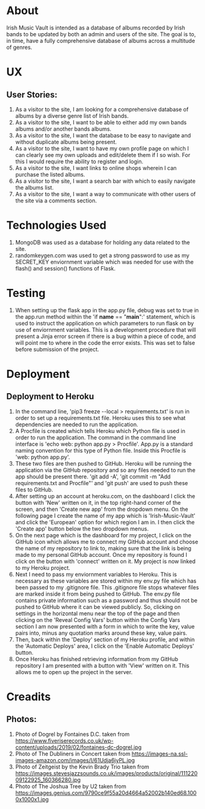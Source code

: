 # About
Irish Music Vault is intended as a database of albums recorded by Irish bands to be updated by both an admin and users of the site. The goal is to, in time, have a fully comprehensive database of albums across a multitude of genres.

# UX
## User Stories:
1. As a visitor to the site, I am looking for a comprehensive database of albums by a diverse genre list of Irish bands.
2. As a visitor to the site, I want to be able to either add my own bands albums and/or another bands albums.
3. As a visitor to the site, I want the database to be easy to navigate and without duplicate albums being present.
4. As a visitor to the site, I want to have my own profile page on which I can clearly see my own uploads and edit/delete them if I so wish. For this I would require the ability to register and login.
5. As a visitor to the site, I want links to online shops wherein I can purchase the listed albums. 
6. As a visitor to the site, I want a search bar with which to easily navigate the albums list. 
7. As a visitor to the site, I want a way to communicate with other users of the site via a comments section. 


# Technologies Used
1. MongoDB was used as a database for holding any data related to the site.  
2. randomkeygen.com was used to get a strong password to use as my SECRET_KEY enviornment variable which was needed for use with the flash() and session() functions of Flask. 

# Testing
1. When setting up the flask app in the app.py file, debug was set to true in the app.run method within the 'if __name__ == "__main__":' statement, which is used to instruct the application on which parameters to run flask on by use of enviornment variables. This is a development procedure that will present a Jinja error screen if there is a bug within a piece of code, and will point me to where in the code the error exists. This was set to false before submission of the project.

# Deployment

## Deployment to Heroku
1. In the command line, 'pip3 freeze --local > requirements.txt' is run in order to set up a requirements.txt file. Heroku uses this to see what dependencies are needed to run the application.
2. A Procfile is created which tells Heroku which Python file is used in order to run the application. The command in the command line interface is 'echo web: python app.py > Procfile'. App.py is a standard naming convention for this type of Python file. Inside this Procfile is 'web: python app.py'.
3. These two files are then pushed to GitHub. Heroku will be running the application via the GitHub repository and so any files needed to run the app should be present there. 'git add -A', 'git commit -m "Add requirements.txt and Procfile"' and 'git push' are used to push these files to GitHub.
4. After setting up an account at heroku.com, on the dashboard I click the button with 'New' written on it, in the top right-hand corner of the screen, and then 'Create new app' from the dropdown menu. On the following page I create the name of my app which is 'Irish-Music-Vault' and click the 'European' option for which region I am in. I then click the 'Create app' button below the two dropdown menus.
5. On the next page which is the dashboard for my project, I click on the GitHub icon which allows me to connect my GitHub account and choose the name of my repository to link to, making sure that the link is being made to my personal GitHub account. Once my repository is found I click on the button with 'connect' written on it. My project is now linked to my Heroku project.                           
6. Next I need to pass my enviornment variables to Heroku. This is necessary as these variables are stored within my env.py file which has been passed to my .gitignore file. This .gitignore file stops whatever files are marked inside it from being pushed to GitHub. The env.py file contains private information such as a password and thus should not be pushed to GitHub where it can be viewed publicly. So, clicking on settings in the horizontal menu near the top of the page and then clicking on the 'Reveal Config Vars' button within the Config Vars section I am now presented with a form in which to write the key, value pairs into, minus any quotation marks around these key, value pairs. 
7. Then, back within the 'Deploy' section of my Heroku profile, and within the 'Automatic Deploys' area, I click on the 'Enable Automatic Deploys' button. 
8. Once Heroku has finished retrieving information from my GitHub repository I am presented with a button with 'View' written on it. This allows me to open up the project in the server.

# Creadits
## Photos:
1. Photo of Dogrel by Fontaines D.C. taken from https://www.fiveriserecords.co.uk/wp-content/uploads/2019/02/fontaines-dc-dogrel.jpg
2. Photo of The Dubliners in Concert taken from https://images-na.ssl-images-amazon.com/images/I/61Udja6jyPL.jpg
3. Photo of Zeitgeist by the Kevin Brady Trio taken from https://images.stevesjazzsounds.co.uk/images/products/original/11122009122925_160366280.jpg
4. Photo of The Joshua Tree by U2 taken from https://images.genius.com/9790ce9f55a20d4664a52002b140ed68.1000x1000x1.jpg